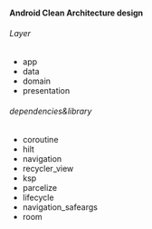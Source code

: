 #### Android Clean Architecture design

###### Layer

- app
- data
- domain
- presentation

###### dependencies&library

- coroutine
- hilt
- navigation
- recycler_view
- ksp
- parcelize
- lifecycle
- navigation_safeargs
- room